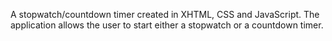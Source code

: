 A stopwatch/countdown timer created in XHTML, CSS and JavaScript. The application allows the user to start either a stopwatch or a countdown timer.
